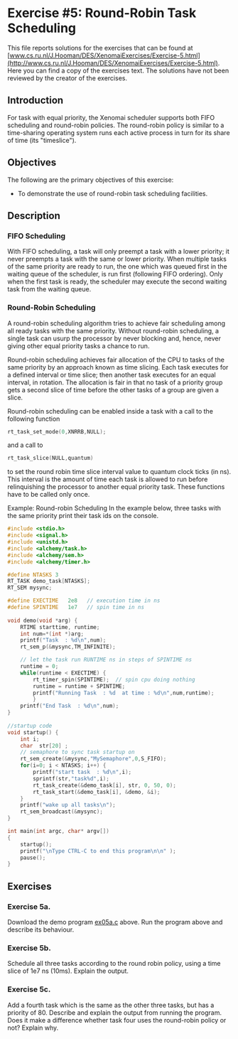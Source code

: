 # Exercise #5: Round-Robin Task Scheduling

This file reports solutions for the exercises that can be found at [www.cs.ru.nl/J.Hooman/DES/XenomaiExercises/Exercise-5.html](http://www.cs.ru.nl/J.Hooman/DES/XenomaiExercises/Exercise-5.html). Here you can find a copy of the exercises text.  The solutions have not been reviewed by the creator of the exercises.

## Introduction
For task with equal priority, the Xenomai scheduler supports both FIFO scheduling and round-robin policies. The round-robin policy is similar to a time-sharing operating system runs each active process in turn for its share of time (its "timeslice").

## Objectives
The following are the primary objectives of this exercise:
- To demonstrate the use of  round-robin task scheduling facilities.

## Description 

### FIFO Scheduling
With FIFO scheduling, a task will only preempt a task with a lower priority; it never preempts a task with the same or lower priority. When multiple tasks of the same priority are ready to run, the one which was queued first in the waiting queue of the scheduler, is run first (following FIFO ordering). Only when the first task is ready, the scheduler may execute the second waiting task from the waiting queue.

### Round-Robin Scheduling
A round-robin scheduling algorithm tries to achieve fair scheduling among all ready tasks with the same priority. Without round-robin scheduling, a single task can usurp the processor by never blocking and, hence, never giving other equal priority tasks a chance to run.

Round-robin scheduling achieves fair allocation of the CPU to tasks of the same priority by an approach known as time slicing. Each task executes for a defined interval or time slice; then another task executes for an equal interval, in rotation. The allocation is fair in that no task of a priority group gets a second slice of time before the other tasks of a group are given a slice.

Round-robin scheduling can be enabled inside a task with a call to the following function
```c
rt_task_set_mode(0,XNRRB,NULL);
```
and a call to 
```c
rt_task_slice(NULL,quantum)
```
to set the round robin time slice interval value to quantum clock ticks (in ns). This interval is the amount of time each task is allowed to run before relinquishing the processor to another equal priority task. These functions have to be called only once.

Example: Round-robin Scheduling
In the example below, three tasks with the same priority print their task ids on the console. 
```c
#include <stdio.h>
#include <signal.h>
#include <unistd.h>
#include <alchemy/task.h>
#include <alchemy/sem.h>
#include <alchemy/timer.h>

#define NTASKS 3
RT_TASK demo_task[NTASKS];
RT_SEM mysync;

#define EXECTIME   2e8   // execution time in ns
#define SPINTIME   1e7   // spin time in ns
   
void demo(void *arg) {
    RTIME starttime, runtime;
    int num=*(int *)arg;
    printf("Task  : %d\n",num);
    rt_sem_p(&mysync,TM_INFINITE);

    // let the task run RUNTIME ns in steps of SPINTIME ns
    runtime = 0;
    while(runtime < EXECTIME) {
        rt_timer_spin(SPINTIME);  // spin cpu doing nothing
        runtime = runtime + SPINTIME;
        printf("Running Task  : %d  at time : %d\n",num,runtime);
        }
    printf("End Task  : %d\n",num);
}
   
//startup code
void startup() {
    int i;
    char  str[20] ;
    // semaphore to sync task startup on
    rt_sem_create(&mysync,"MySemaphore",0,S_FIFO);
    for(i=0; i < NTASKS; i++) {
        printf("start task  : %d\n",i);
        sprintf(str,"task%d",i);
        rt_task_create(&demo_task[i], str, 0, 50, 0);
        rt_task_start(&demo_task[i], &demo, &i);
    }
    printf("wake up all tasks\n");
    rt_sem_broadcast(&mysync);
}

int main(int argc, char* argv[])
{
    startup();
    printf("\nType CTRL-C to end this program\n\n" );
    pause();
}
```

## Exercises

### Exercise 5a.
Download the demo program [ex05a.c](http://www.cs.ru.nl/J.Hooman/DES/XenomaiExercises/ex05a.c) above. Run the program above and describe its behaviour.

### Exercise 5b.
Schedule all three tasks according to the round robin policy, using a time slice of 1e7 ns (10ms). Explain the output.

### Exercise 5c. 
Add a fourth task which is the same as the other three tasks, but has a priority of 80. Describe and explain the output from running the program. Does it make a difference whether task four uses the round-robin policy or not? Explain why.